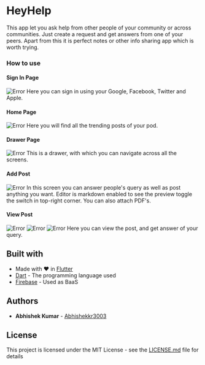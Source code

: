 # HeyHelp

This app let you ask help from other people of your community or across communities. Just create a request and get answers from one of your peers. Apart from this it is perfect notes or other info sharing app which is worth trying.

### How to use

#### Sign In Page

![Error](https://github.com/Abhishekkr3003/heyhelp/blob/main/Screenshots/signIn.jpg "Sign In Page")
Here you can sign in using your Google, Facebook, Twitter and Apple.

#### Home Page

![Error](https://github.com/Abhishekkr3003/heyhelp/blob/main/Screenshots/hp1.jpg "Home Page")
Here you will find all the trending posts of your pod.

#### Drawer Page

![Error](https://github.com/Abhishekkr3003/heyhelp/blob/main/Screenshots/hp2.jpg "Drawer Page")
This is a drawer, with which you can navigate across all the screens.

#### Add Post

![Error](https://github.com/Abhishekkr3003/heyhelp/blob/main/Screenshots/addPost.jpg "Add Post Page")
In this screen you can answer people's query as well as post anything you want. Editor is markdown enabled to see the preview toggle the switch in top-right corner. You can also attach PDF's.

#### View Post

![Error](https://github.com/Abhishekkr3003/heyhelp/blob/main/Screenshots/addPost.jpg "Add Post Page")
![Error](https://github.com/Abhishekkr3003/heyhelp/blob/main/Screenshots/addPost.jpg "Add Post Page")
![Error](https://github.com/Abhishekkr3003/heyhelp/blob/main/Screenshots/addPost.jpg "Add Post Page")
Here you can view the post, and get answer of your query.

## Built with

* Made with :heart: in [Flutter](https://flutter.dev/)
* [Dart](https://dart.dev/) - The programming language used
* [Firebase](https://firebase.google.com/) - Used as BaaS

## Authors

* **Abhishek Kumar** - [Abhishekkr3003](https://github.com/Abhishekkr3003)


## License

This project is licensed under the MIT License - see the [LICENSE.md](LICENSE.md) file for details
